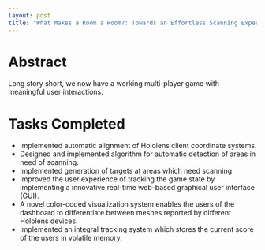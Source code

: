 ```yaml
---
layout: post
title: "What Makes a Room a Room?: Towards an Effortless Scanning Experience through Innovative Gamification"
---
```


# Abstract

Long story short, we now have a working multi-player game with meaningful user interactions.

# Tasks Completed

 * Implemented automatic alignment of Hololens client coordinate systems.
 * Designed and implemented algorithm for automatic detection of areas in need of scanning.
 * Implemented generation of targets at areas which need scanning
 * Improved the user experience of tracking the game state by implementing a innovative real-time web-based graphical user interface (GUI).
 * A novel color-coded visualization system enables the users of the dashboard to differentiate between meshes reported by different Hololens devices.
 * Implemented an integral tracking system which stores the current score of the users in volatile memory.
 
 
 
 
 

